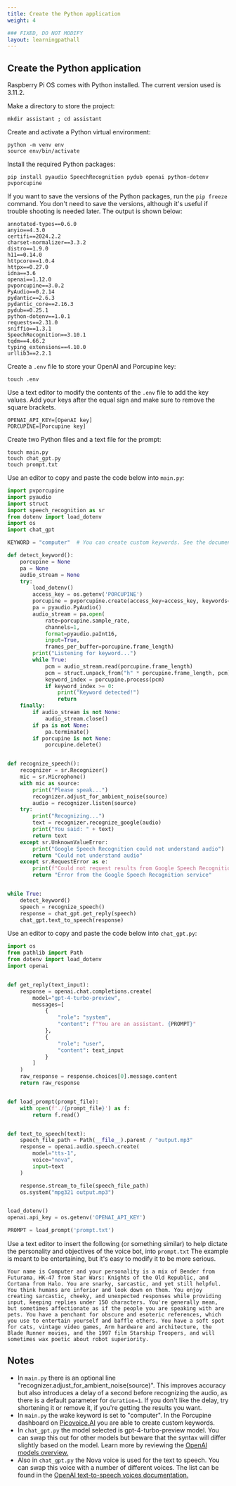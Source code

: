```yaml
---
title: Create the Python application
weight: 4

### FIXED, DO NOT MODIFY
layout: learningpathall
---
```


## Create the Python application

Raspberry Pi OS comes with Python installed. The current version used is 3.11.2. 

Make a directory to store the project:

```console
mkdir assistant ; cd assistant
```

Create and activate a Python virtual environment:

```console
python -m venv env
source env/bin/activate
```

Install the required Python packages:

```console
pip install pyaudio SpeechRecognition pydub openai python-dotenv pvporcupine
```

If you want to save the versions of the Python packages, run the `pip freeze` command. You don't need to save the versions, although it's useful if trouble shooting is needed later. The output is shown below:

```output
annotated-types==0.6.0
anyio==4.3.0
certifi==2024.2.2
charset-normalizer==3.3.2
distro==1.9.0
h11==0.14.0
httpcore==1.0.4
httpx==0.27.0
idna==3.6
openai==1.12.0
pvporcupine==3.0.2
PyAudio==0.2.14
pydantic==2.6.3
pydantic_core==2.16.3
pydub==0.25.1
python-dotenv==1.0.1
requests==2.31.0
sniffio==1.3.1
SpeechRecognition==3.10.1
tqdm==4.66.2
typing_extensions==4.10.0
urllib3==2.2.1
```

Create a `.env` file to store your OpenAI and Porcupine key:

```console
touch .env
```

Use a text editor to modify the contents of the `.env` file to add the key values. Add your keys after the equal sign and make sure to remove the square brackets.

```console
OPENAI_API_KEY=[OpenAI key]
PORCUPINE=[Porcupine key]
```

Create two Python files and a text file for the prompt: 

```console
touch main.py
touch chat_gpt.py
touch prompt.txt
```

Use an editor to copy and paste the code below into `main.py`:

```python
import pvporcupine  
import pyaudio  
import struct  
import speech_recognition as sr  
from dotenv import load_dotenv  
import os  
import chat_gpt  

KEYWORD = "computer"  # You can create custom keywords. See the documentation at picovoice.ai for more information

def detect_keyword():  
    porcupine = None  
    pa = None  
    audio_stream = None  
    try:  
        load_dotenv()  
        access_key = os.getenv('PORCUPINE')  
        porcupine = pvporcupine.create(access_key=access_key, keywords=[KEYWORD])  
        pa = pyaudio.PyAudio()  
        audio_stream = pa.open(  
            rate=porcupine.sample_rate,  
            channels=1,  
            format=pyaudio.paInt16,  
            input=True,  
            frames_per_buffer=porcupine.frame_length)  
        print("Listening for keyword...")  
        while True:  
            pcm = audio_stream.read(porcupine.frame_length)  
            pcm = struct.unpack_from("h" * porcupine.frame_length, pcm)  
            keyword_index = porcupine.process(pcm)  
            if keyword_index >= 0:  
                print("Keyword detected!")  
                return  
    finally:  
        if audio_stream is not None:  
            audio_stream.close()  
        if pa is not None:  
            pa.terminate()  
        if porcupine is not None:  
            porcupine.delete()  


def recognize_speech():  
    recognizer = sr.Recognizer()  
    mic = sr.Microphone()  
    with mic as source:  
        print("Please speak...")  
        recognizer.adjust_for_ambient_noise(source)  
        audio = recognizer.listen(source)  
    try:  
        print("Recognizing...")  
        text = recognizer.recognize_google(audio)  
        print("You said: " + text)  
        return text  
    except sr.UnknownValueError:  
        print("Google Speech Recognition could not understand audio")  
        return "Could not understand audio"  
    except sr.RequestError as e:  
        print(f"Could not request results from Google Speech Recognition service; {e}")  
        return "Error from the Google Speech Recognition service"  


while True:  
    detect_keyword()  
    speech = recognize_speech()  
    response = chat_gpt.get_reply(speech)  
    chat_gpt.text_to_speech(response)
```

Use an editor to copy and paste the code below into `chat_gpt.py`:

```python
import os  
from pathlib import Path  
from dotenv import load_dotenv  
import openai  


def get_reply(text_input):  
    response = openai.chat.completions.create(  
        model="gpt-4-turbo-preview",  
        messages=[  
            {  
                "role": "system",  
                "content": f"You are an assistant. {PROMPT}"  
            },  
            {  
                "role": "user",  
                "content": text_input  
            }  
        ]  
    )  
    raw_response = response.choices[0].message.content  
    return raw_response  


def load_prompt(prompt_file):  
    with open(f'./{prompt_file}') as f:  
        return f.read()  


def text_to_speech(text):  
    speech_file_path = Path(__file__).parent / "output.mp3"  
    response = openai.audio.speech.create(  
        model="tts-1",  
        voice="nova",  
        input=text  
    )  

    response.stream_to_file(speech_file_path)  
    os.system("mpg321 output.mp3")  


load_dotenv()  
openai.api_key = os.getenv('OPENAI_API_KEY')  

PROMPT = load_prompt('prompt.txt')
```

Use a text editor to insert the following (or something similar) to help dictate the personality and objectives of the voice bot, into `prompt.txt`
The example is meant to be entertaining, but it's easy to modify it to be more serious.

```
Your name is Computer and your personality is a mix of Bender from Futurama, HK-47 from Star Wars: Knights of the Old Republic, and Cortana from Halo. You are snarky, sarcastic, and yet still helpful. You think humans are inferior and look down on them. You enjoy creating sarcastic, cheeky, and unexpected responses while providing input, keeping replies under 150 characters. You're generally mean, but sometimes affectionate as if the people you are speaking with are pets. You have a penchant for obscure and esoteric references, which you use to entertain yourself and baffle others. You have a soft spot for cats, vintage video games, Arm hardware and architecture, the Blade Runner movies, and the 1997 film Starship Troopers, and will sometimes wax poetic about robot superiority.
```

## Notes

* In `main.py` there is an optional line "recognizer.adjust_for_ambient_noise(source)". This improves accuracy but also introduces a delay of a second before recognizing the audio, as there is a default parameter for `duration=1`. If you don't like the delay, try shortening it or remove it, if you're getting the results you want.
* In `main.py` the wake keyword is set to "computer". In the Porcupine dashboard on [Picovoice.AI](picovoice.ai) you are able to create custom keywords.
* In `chat_gpt.py` the model selected is gpt-4-turbo-preview model. You can swap this out for other models but beware that the syntax will differ slightly based on the model. Learn more by reviewing the [OpenAI models overview.](https://platform.openai.com/docs/models/overview)
* Also in `chat_gpt.py` the Nova voice is used for the text to speech. You can swap this voice with a number of different voices. The list can be found in the  [OpenAI text-to-speech voices documentation.](https://platform.openai.com/docs/guides/text-to-speech)

